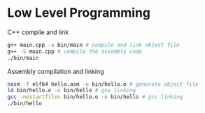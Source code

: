 # Low Level Programming

C++ compile and link
```bash
g++ main.cpp -o bin/main # compile and link object file
g++ -S main.cpp # compile the assembly code
./bin/main
```

Assembly compilation and linking
```bash
nasm -f elf64 hello.asm -o bin/hello.o # generate object file
ld bin/hello.o -o bin/hello # gnu linking
gcc -nostartfiles bin/hello.o -o bin/hello # gcc linking
./bin/hello
```